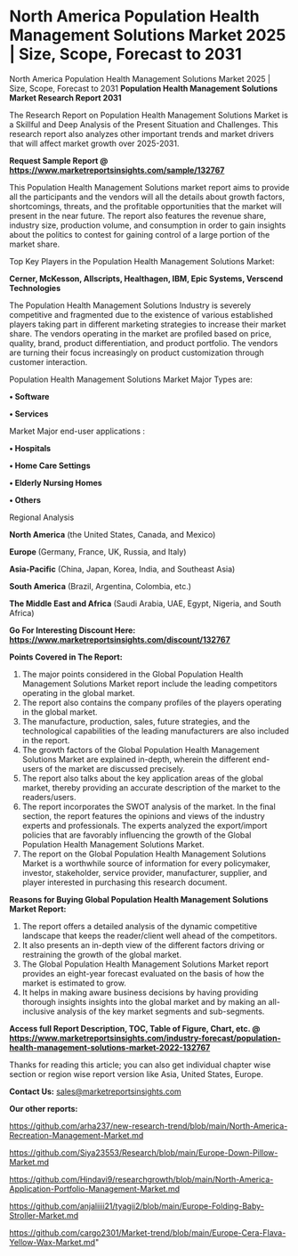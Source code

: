 # North America Population Health Management Solutions Market 2025 | Size, Scope, Forecast to 2031
North America Population Health Management Solutions Market 2025 | Size, Scope, Forecast to 2031
<strong>Population Health Management Solutions Market Research Report 2031</strong>

The Research Report on Population Health Management Solutions Market is a Skillful and Deep Analysis of the Present Situation and Challenges. This research report also analyzes other important trends and market drivers that will affect market growth over 2025-2031.

<strong>Request Sample Report @ <a href=https://www.marketreportsinsights.com/sample/132767>https://www.marketreportsinsights.com/sample/132767</a></strong>

This Population Health Management Solutions market report aims to provide all the participants and the vendors will all the details about growth factors, shortcomings, threats, and the profitable opportunities that the market will present in the near future. The report also features the revenue share, industry size, production volume, and consumption in order to gain insights about the politics to contest for gaining control of a large portion of the market share.

Top Key Players in the Population Health Management Solutions Market:

<strong>Cerner, McKesson, Allscripts, Healthagen, IBM, Epic Systems, Verscend Technologies</strong>

The Population Health Management Solutions Industry is severely competitive and fragmented due to the existence of various established players taking part in different marketing strategies to increase their market share. The vendors operating in the market are profiled based on price, quality, brand, product differentiation, and product portfolio. The vendors are turning their focus increasingly on product customization through customer interaction.

Population Health Management Solutions Market Major Types are:

<strong>• Software

• Services</strong>

Market Major end-user applications :

<strong>• Hospitals

• Home Care Settings

• Elderly Nursing Homes

• Others</strong>

Regional Analysis

</u><strong><b>North America</b></strong> (the United States, Canada, and Mexico)

<strong><b>Europe </b></strong>(Germany, France, UK, Russia, and Italy)

<strong><b>Asia-Pacific</b></strong> (China, Japan, Korea, India, and Southeast Asia)

<strong><b>South America</b></strong> (Brazil, Argentina, Colombia, etc.)

<strong><b>The Middle East and Africa</b></strong> (Saudi Arabia, UAE, Egypt, Nigeria, and South Africa)

<strong>Go For Interesting Discount Here: <a href=https://www.marketreportsinsights.com/discount/132767>https://www.marketreportsinsights.com/discount/132767</a></strong>

<strong>Points Covered in The Report:</strong>
<ol>
  <li>The major points considered in the Global Population Health Management Solutions Market report include the leading competitors operating in the global market.</li>
  <li>The report also contains the company profiles of the players operating in the global market.</li>
  <li>The manufacture, production, sales, future strategies, and the technological capabilities of the leading manufacturers are also included in the report.</li>
  <li>The growth factors of the Global Population Health Management Solutions Market are explained in-depth, wherein the different end-users of the market are discussed precisely.</li>
  <li>The report also talks about the key application areas of the global market, thereby providing an accurate description of the market to the readers/users.</li>
  <li>The report incorporates the SWOT analysis of the market. In the final section, the report features the opinions and views of the industry experts and professionals. The experts analyzed the export/import policies that are favorably influencing the growth of the Global Population Health Management Solutions Market.</li>
  <li>The report on the Global Population Health Management Solutions Market is a worthwhile source of information for every policymaker, investor, stakeholder, service provider, manufacturer, supplier, and player interested in purchasing this research document.</li>
</ol>
<strong>Reasons for Buying Global Population Health Management Solutions Market Report:</strong>

<ol>
  <li>The report offers a detailed analysis of the dynamic competitive landscape that keeps the reader/client well ahead of the competitors.</li>
  <li>It also presents an in-depth view of the different factors driving or restraining the growth of the global market.</li>
  <li>The Global Population Health Management Solutions Market report provides an eight-year forecast evaluated on the basis of how the market is estimated to grow.</li>
  <li>It helps in making aware business decisions by having providing thorough insights insights into the global market and by making an all-inclusive analysis of the key market segments and sub-segments.</li>
</ol>
<strong>Access full Report Description, TOC, Table of Figure, Chart, etc. @ <a href=https://www.marketreportsinsights.com/industry-forecast/population-health-management-solutions-market-2022-132767>https://www.marketreportsinsights.com/industry-forecast/population-health-management-solutions-market-2022-132767</a></strong>


Thanks for reading this article; you can also get individual chapter wise section or region wise report version like Asia, United States, Europe.

<strong>Contact Us:</strong>
sales@marketreportsinsights.com

<strong>Our other reports:</strong>

<a href=https://github.com/arha237/new-research-trend/blob/main/North-America-Recreation-Management-Market.md>https://github.com/arha237/new-research-trend/blob/main/North-America-Recreation-Management-Market.md</a>

<a href=https://github.com/Siya23553/Research/blob/main/Europe-Down-Pillow-Market.md>https://github.com/Siya23553/Research/blob/main/Europe-Down-Pillow-Market.md</a>

<a href=https://github.com/Hindavi9/researchgrowth/blob/main/North-America-Application-Portfolio-Management-Market.md>https://github.com/Hindavi9/researchgrowth/blob/main/North-America-Application-Portfolio-Management-Market.md</a>

<a href=https://github.com/anjaliiii21/tyagii2/blob/main/Europe-Folding-Baby-Stroller-Market.md>https://github.com/anjaliiii21/tyagii2/blob/main/Europe-Folding-Baby-Stroller-Market.md</a>

<a href=https://github.com/cargo2301/Market-trend/blob/main/Europe-Cera-Flava-Yellow-Wax-Market.md>https://github.com/cargo2301/Market-trend/blob/main/Europe-Cera-Flava-Yellow-Wax-Market.md</a>"
